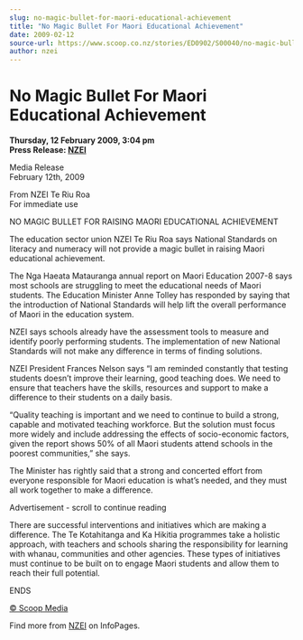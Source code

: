 ```yaml
---
slug: no-magic-bullet-for-maori-educational-achievement
title: "No Magic Bullet For Maori Educational Achievement"
date: 2009-02-12
source-url: https://www.scoop.co.nz/stories/ED0902/S00040/no-magic-bullet-for-maori-educational-achievement.htm
author: nzei
---
```

No Magic Bullet For Maori Educational Achievement
=================================================

**Thursday, 12 February 2009, 3:04 pm**  
**Press Release: [NZEI](https://info.scoop.co.nz/NZEI)**

Media Release  
February 12th, 2009

From NZEI Te Riu Roa  
For immediate use  

NO MAGIC BULLET FOR RAISING MAORI EDUCATIONAL ACHIEVEMENT

The education sector union NZEI Te Riu Roa says National Standards on literacy and numeracy will not provide a magic bullet in raising Maori educational achievement.

The Nga Haeata Matauranga annual report on Maori Education 2007-8 says most schools are struggling to meet the educational needs of Maori students. The Education Minister Anne Tolley has responded by saying that the introduction of National Standards will help lift the overall performance of Maori in the education system.

NZEI says schools already have the assessment tools to measure and identify poorly performing students. The implementation of new National Standards will not make any difference in terms of finding solutions.

NZEI President Frances Nelson says “I am reminded constantly that testing students doesn’t improve their learning, good teaching does. We need to ensure that teachers have the skills, resources and support to make a difference to their students on a daily basis.

“Quality teaching is important and we need to continue to build a strong, capable and motivated teaching workforce. But the solution must focus more widely and include addressing the effects of socio-economic factors, given the report shows 50% of all Maori students attend schools in the poorest communities,” she says.

The Minister has rightly said that a strong and concerted effort from everyone responsible for Maori education is what’s needed, and they must all work together to make a difference.

Advertisement - scroll to continue reading





There are successful interventions and initiatives which are making a difference. The Te Kotahitanga and Ka Hikitia programmes take a holistic approach, with teachers and schools sharing the responsibility for learning with whanau, communities and other agencies. These types of initiatives must continue to be built on to engage Maori students and allow them to reach their full potential.

ENDS  

[© Scoop Media](http://www.scoop.co.nz/about/terms.html)

Find more from [NZEI](https://info.scoop.co.nz/NZEI) on InfoPages.